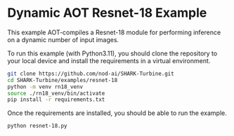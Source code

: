 # Dynamic AOT Resnet-18 Example

This example AOT-compiles a Resnet-18 module for performing inference on a dynamic number of input images.

To run this example (with Python3.11), you should clone the repository to your local device and install the requirements in a virtual environment.

```bash
git clone https://github.com/nod-ai/SHARK-Turbine.git
cd SHARK-Turbine/examples/resnet-18
python -m venv rn18_venv
source ./rn18_venv/bin/activate
pip install -r requirements.txt
```

Once the requirements are installed, you should be able to run the example.

```bash
python resnet-18.py
```